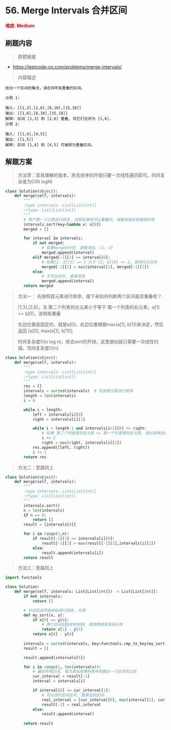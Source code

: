 # 56. Merge Intervals 合并区间

**<font color=red>难度: Medium</font>**

## 刷题内容

> 原题链接

* https://leetcode-cn.com/problems/merge-intervals/

> 内容描述

```
给出一个区间的集合，请合并所有重叠的区间。

示例 1:

输入: [[1,3],[2,6],[8,10],[15,18]]
输出: [[1,6],[8,10],[15,18]]
解释: 区间 [1,3] 和 [2,6] 重叠, 将它们合并为 [1,6].
示例 2:

输入: [[1,4],[4,5]]
输出: [[1,5]]
解释: 区间 [1,4] 和 [4,5] 可被视为重叠区间。
```

## 解题方案

> 方法零：容易理解的版本，除去排序的开销只要一次线性遍历即可。时间复杂度为O(N logN)

```python
class Solution(object):
    def merge(self, intervals):
        """
        :type intervals: List[List[int]]
        :rtype: List[List[int]]
        """
        # 用户第一个元素进行排序, 这样如果有可以重叠的, 就都会放在前面排好序
        intervals.sort(key=lambda x: x[0])
        merged = []

        for interval in intervals:
            if not merged:
                # 如果merged为空, 直接添加, [1, 3]
                merged.append(interval)
            elif merged[-1][1] >= interval[0]:
                # 如果[1, 3][1] => 3 大于 [2, 6][0] => 2, 说明可以合并
                merged[-1][1] = max(interval[1], merged[-1][1])
            else:
                # 不可以合并, 直接添加
                merged.append(interval)
        return merged
```



> 方法一： 先按照首元素进行排序，接下来如何判断两个区间是否重叠呢？
>
> [1,3],[2,6]，当 第二个列表的左元素小于等于 第一个列表的右元素，a[1] >= b[0]，说明有重叠
>
> 左边位置是固定的，就是a[0]，右边位置根据max(a[1], b[1])来决定，然后返回 [a[0], max(a[1], b[1])]
>
> 时间复杂度O(n log n)，除去sort的开销，这里貌似就只需要一次线性扫描，空间复杂度O(n)

```python
class Solution(object):
    def merge(self, intervals):
        """
        :type intervals: List[List[int]]
        :rtype: List[List[int]]
        """
        res = []
        intervals = sorted(intervals)  # 先按首元素进行排序
        length = len(intervals)
        i = 0

        while i < length:
            left = intervals[i][0]
            right = intervals[i][1]

            while i < length-1 and intervals[i+1][0] <= right:
                # 如果 第二个列表里的左元素 <= 第一个列表里的右元素, 就比较两边的右元素
                i += 1
                right = max(right, intervals[i][1])
            res.append([left, right])
            i += 1
        return res
```



> 方法二：思路同上

```python
class Solution(object):
    def merge(self, intervals):
        """
        :type intervals: List[List[int]]
        :rtype: List[List[int]]
        """
        intervals.sort()
        n = len(intervals)
        if n == 0:
            return [] 
        result = [intervals[0]]

        for i in range(1,n):
            if result[-1][1] >= intervals[i][0]:
                result[-1][1] = max(result[-1][1],intervals[i][1])
            else:
                result.append(intervals[i])
        return result
```



> 方法三：思路同上

```python
import functools

class Solution:
    def merge(self, intervals: List[List[int]]) -> List[List[int]]:
        if not intervals:
            return []

        # 针对区间开始坐标进行排序, 升序
        def my_sort(x, y):
            if x[0] == y[0]:
                # 两个区间起始坐标相同, 就按照结束坐标升序
                return x[1] - y[1]
            return x[0] - y[0]
        
        intervals = sorted(intervals, key=functools.cmp_to_key(my_sort))
        result = []

        result.append(intervals[0])

        for i in range(1, len(intervals)):
            # 遍历所有区间, 每次拿出结果列表中的最后一个区间作比较
            cur_interval = result[-1]
            interval = intervals[i]

            if interval[0] <= cur_interval[1]:
                # 可以进行区间合并, 替换当前区间
                real_interval = [cur_interval[0], max(interval[1], cur_interval[1])]
                result[-1] = real_interval
            else:
                result.append(interval)
        
        return result
```